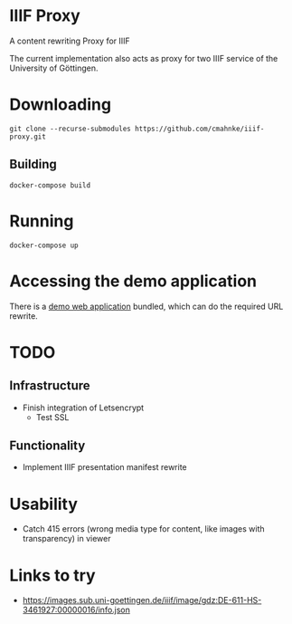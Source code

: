 IIIF Proxy
==========

A content rewriting Proxy for IIIF

The current implementation also acts as proxy for two IIIF service of the University of Göttingen.

# Downloading

```
git clone --recurse-submodules https://github.com/cmahnke/iiif-proxy.git
```

## Building

```
docker-compose build
```

# Running

```
docker-compose up
```

# Accessing the demo application

There is a [demo web application](http://localhost:8080/viewer/) bundled, which can do the required URL rewrite.


# TODO

## Infrastructure
  * Finish integration of Letsencrypt
    * Test SSL

## Functionality
  * Implement IIIF presentation manifest rewrite

# Usability
  * Catch 415 errors (wrong media type for content, like images with transparency) in viewer


# Links to try

* https://images.sub.uni-goettingen.de/iiif/image/gdz:DE-611-HS-3461927:00000016/info.json
